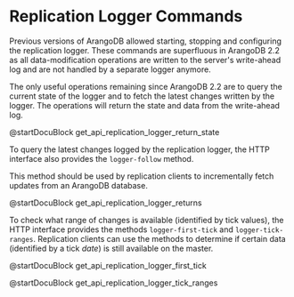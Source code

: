 Replication Logger Commands
===========================

Previous versions of ArangoDB allowed starting, stopping and configuring the
replication logger. These commands are superfluous in ArangoDB 2.2 as all
data-modification operations are written to the server's write-ahead log and are
not handled by a separate logger anymore.

The only useful operations remaining since ArangoDB 2.2 are to query the current state
of the logger and to fetch the latest changes written by the logger. The operations
will return the state and data from the write-ahead log.

<!-- arangod/RestHandler/RestReplicationHandler.cpp -->
@startDocuBlock get_api_replication_logger_return_state

To query the latest changes logged by the replication logger, the HTTP interface
also provides the `logger-follow` method.

This method should be used by replication clients to incrementally fetch updates 
from an ArangoDB database.

<!-- arangod/RestHandler/RestReplicationHandler.cpp -->
@startDocuBlock get_api_replication_logger_returns

To check what range of changes is available (identified by tick values), the HTTP
interface provides the methods `logger-first-tick` and `logger-tick-ranges`.
Replication clients can use the methods to determine if certain data (identified
by a tick *date*) is still available on the master.

@startDocuBlock get_api_replication_logger_first_tick

@startDocuBlock get_api_replication_logger_tick_ranges

